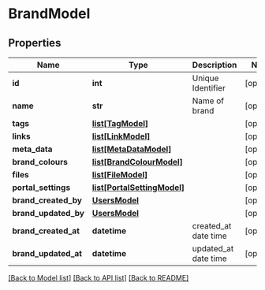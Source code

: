 # BrandModel

## Properties
Name | Type | Description | Notes
------------ | ------------- | ------------- | -------------
**id** | **int** | Unique Identifier | [optional] 
**name** | **str** | Name of brand | [optional] 
**tags** | [**list[TagModel]**](TagModel.md) |  | [optional] 
**links** | [**list[LinkModel]**](LinkModel.md) |  | [optional] 
**meta_data** | [**list[MetaDataModel]**](MetaDataModel.md) |  | [optional] 
**brand_colours** | [**list[BrandColourModel]**](BrandColourModel.md) |  | [optional] 
**files** | [**list[FileModel]**](FileModel.md) |  | [optional] 
**portal_settings** | [**list[PortalSettingModel]**](PortalSettingModel.md) |  | [optional] 
**brand_created_by** | [**UsersModel**](UsersModel.md) |  | [optional] 
**brand_updated_by** | [**UsersModel**](UsersModel.md) |  | [optional] 
**brand_created_at** | **datetime** | created_at date time | [optional] 
**brand_updated_at** | **datetime** | updated_at date time | [optional] 

[[Back to Model list]](../README.md#documentation-for-models) [[Back to API list]](../README.md#documentation-for-api-endpoints) [[Back to README]](../README.md)


